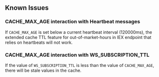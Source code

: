 ## Known Issues

### CACHE_MAX_AGE interaction with Heartbeat messages

If `CACHE_MAX_AGE` is set below a current heartbeat interval (120000ms), the extended cache TTL feature for out-of-market-hours in IEX endpoint that relies on heartbeats will not work.

### CACHE_MAX_AGE interaction with WS_SUBSCRIPTION_TTL

If the value of `WS_SUBSCRIPTION_TTL` is less than the value of `CACHE_MAX_AGE`, there will be stale values in the cache.

